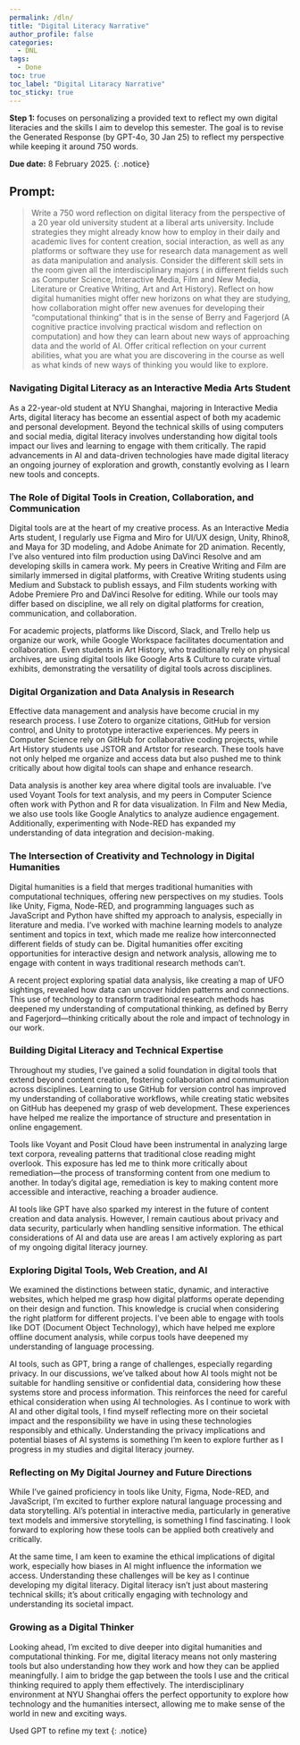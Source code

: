 ```yaml
---
permalink: /dln/
title: "Digital Literacy Narrative"
author_profile: false
categories:
  - DNL
tags:
  - Done
toc: true
toc_label: "Digital Litaracy Narrative"
toc_sticky: true
---
```

**Step 1:** focuses on personalizing a provided text to reflect my own digital literacies and the skills I aim to develop this semester. The goal is to revise the Generated Response (by GPT-4o, 30 Jan 25) to reflect my perspective while keeping it around 750 words.

**Due date:** 8 February 2025.
{: .notice}

## Prompt:

> Write a 750 word reflection on digital literacy from the perspective of a 20 year old university student at a liberal arts university. Include strategies they might already know how to employ in their daily and academic lives for content creation, social interaction, as well as any platforms or software they use for research data management as well as data manipulation and analysis. Consider the different skill sets in the room given all the interdisciplinary majors ( in different fields such as Computer Science, Interactive Media, Film and New Media, Literature or Creative Writing, Art and Art History). Reflect on how digital humanities might offer new horizons on what they are studying, how collaboration might offer new avenues for developing their “computational thinking” that is in the sense of Berry and Fagerjord (A cognitive practice involving practical wisdom and reflection on computation) and how they can learn about new ways of approaching data and the world of AI. Offer critical reflection on your current abilities, what you are what you are discovering in the course as well as what kinds of new ways of thinking you would like to explore.

### Navigating Digital Literacy as an Interactive Media Arts Student
As a 22-year-old student at NYU Shanghai, majoring in Interactive Media Arts, digital literacy has become an essential aspect of both my academic and personal development. Beyond the technical skills of using computers and social media, digital literacy involves understanding how digital tools impact our lives and learning to engage with them critically. The rapid advancements in AI and data-driven technologies have made digital literacy an ongoing journey of exploration and growth, constantly evolving as I learn new tools and concepts.

### The Role of Digital Tools in Creation, Collaboration, and Communication
Digital tools are at the heart of my creative process. As an Interactive Media Arts student, I regularly use Figma and Miro for UI/UX design, Unity, Rhino8, and Maya for 3D modeling, and Adobe Animate for 2D animation. Recently, I’ve also ventured into film production using DaVinci Resolve and am developing skills in camera work. My peers in Creative Writing and Film are similarly immersed in digital platforms, with Creative Writing students using Medium and Substack to publish essays, and Film students working with Adobe Premiere Pro and DaVinci Resolve for editing. While our tools may differ based on discipline, we all rely on digital platforms for creation, communication, and collaboration.

For academic projects, platforms like Discord, Slack, and Trello help us organize our work, while Google Workspace facilitates documentation and collaboration. Even students in Art History, who traditionally rely on physical archives, are using digital tools like Google Arts & Culture to curate virtual exhibits, demonstrating the versatility of digital tools across disciplines.

### Digital Organization and Data Analysis in Research
Effective data management and analysis have become crucial in my research process. I use Zotero to organize citations, GitHub for version control, and Unity to prototype interactive experiences. My peers in Computer Science rely on GitHub for collaborative coding projects, while Art History students use JSTOR and Artstor for research. These tools have not only helped me organize and access data but also pushed me to think critically about how digital tools can shape and enhance research.

Data analysis is another key area where digital tools are invaluable. I’ve used Voyant Tools for text analysis, and my peers in Computer Science often work with Python and R for data visualization. In Film and New Media, we also use tools like Google Analytics to analyze audience engagement. Additionally, experimenting with Node-RED has expanded my understanding of data integration and decision-making.

### The Intersection of Creativity and Technology in Digital Humanities
Digital humanities is a field that merges traditional humanities with computational techniques, offering new perspectives on my studies. Tools like Unity, Figma, Node-RED, and programming languages such as JavaScript and Python have shifted my approach to analysis, especially in literature and media. I’ve worked with machine learning models to analyze sentiment and topics in text, which made me realize how interconnected different fields of study can be. Digital humanities offer exciting opportunities for interactive design and network analysis, allowing me to engage with content in ways traditional research methods can’t.

A recent project exploring spatial data analysis, like creating a map of UFO sightings, revealed how data can uncover hidden patterns and connections. This use of technology to transform traditional research methods has deepened my understanding of computational thinking, as defined by Berry and Fagerjord—thinking critically about the role and impact of technology in our work.

### Building Digital Literacy and Technical Expertise
Throughout my studies, I’ve gained a solid foundation in digital tools that extend beyond content creation, fostering collaboration and communication across disciplines. Learning to use GitHub for version control has improved my understanding of collaborative workflows, while creating static websites on GitHub has deepened my grasp of web development. These experiences have helped me realize the importance of structure and presentation in online engagement.

Tools like Voyant and Posit Cloud have been instrumental in analyzing large text corpora, revealing patterns that traditional close reading might overlook. This exposure has led me to think more critically about remediation—the process of transforming content from one medium to another. In today’s digital age, remediation is key to making content more accessible and interactive, reaching a broader audience.

AI tools like GPT have also sparked my interest in the future of content creation and data analysis. However, I remain cautious about privacy and data security, particularly when handling sensitive information. The ethical considerations of AI and data use are areas I am actively exploring as part of my ongoing digital literacy journey.

### Exploring Digital Tools, Web Creation, and AI
We examined the distinctions between static, dynamic, and interactive websites, which helped me grasp how digital platforms operate depending on their design and function. This knowledge is crucial when considering the right platform for different projects. I’ve been able to engage with tools like DOT (Document Object Technology), which have helped me explore offline document analysis, while corpus tools have deepened my understanding of language processing.

AI tools, such as GPT, bring a range of challenges, especially regarding privacy. In our discussions, we’ve talked about how AI tools might not be suitable for handling sensitive or confidential data, considering how these systems store and process information. This reinforces the need for careful ethical consideration when using AI technologies. As I continue to work with AI and other digital tools, I find myself reflecting more on their societal impact and the responsibility we have in using these technologies responsibly and ethically. Understanding the privacy implications and potential biases of AI systems is something I’m keen to explore further as I progress in my studies and digital literacy journey.

### Reflecting on My Digital Journey and Future Directions
While I’ve gained proficiency in tools like Unity, Figma, Node-RED, and JavaScript, I’m excited to further explore natural language processing and data storytelling. AI’s potential in interactive media, particularly in generative text models and immersive storytelling, is something I find fascinating. I look forward to exploring how these tools can be applied both creatively and critically.

At the same time, I am keen to examine the ethical implications of digital work, especially how biases in AI might influence the information we access. Understanding these challenges will be key as I continue developing my digital literacy. Digital literacy isn’t just about mastering technical skills; it’s about critically engaging with technology and understanding its societal impact.

### Growing as a Digital Thinker
Looking ahead, I’m excited to dive deeper into digital humanities and computational thinking. For me, digital literacy means not only mastering tools but also understanding how they work and how they can be applied meaningfully. I aim to bridge the gap between the tools I use and the critical thinking required to apply them effectively. The interdisciplinary environment at NYU Shanghai offers the perfect opportunity to explore how technology and the humanities intersect, allowing me to make sense of the world in new and exciting ways.

Used GPT to refine my text
{: .notice}
